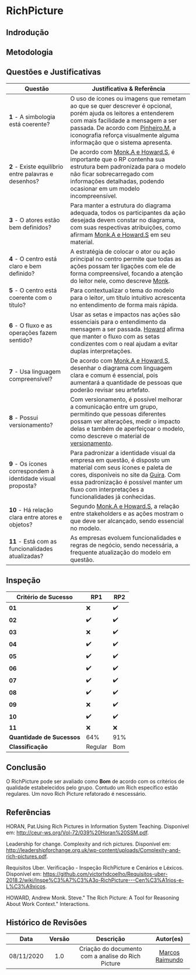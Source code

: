# RichPicture

## Indrodução

## Metodologia

## Questões e Justificativas

| Questão |Justificativa & Referência |
|--|--|
| **1** - A simbologia está coerente? | O uso de ícones ou imagens que remetam ao que se quer descrever é opcional, porém ajuda os leitores a entenderem com mais facilidade a mensagem a ser passada. De acordo com [Pinheiro.M](http://www.fmemoria.com.br/entrevistas/entrevista_icones.pdf), a iconografia reforça visualmente alguma informação que o sistema apresenta. |
| **2** - Existe equilíbrio entre palavras e desenhos?|   De acordo com [Monk.A e Howard.S](https://dl.acm.org/citation.cfm?id=274434), é importante que o RP contenha sua estrutura bem padronizada para o modelo não ficar sobrecarregado com informações detalhadas, podendo ocasionar em um modelo incompreensível. |
| **3** - O atores estão bem definidos? | Para manter a estrutura do diagrama adequada, todos os participantes da ação desejada devem constar no diagrama, com suas respectivas atribuições, como afirmam [Monk.A e Howard.S](https://dl.acm.org/citation.cfm?id=274434) em seu material.  |
| **4** - O centro está claro e bem definido?| A estratégia de colocar o ator ou ação principal no centro permite que todas as ações possam ter ligações com ele de forma compreensível, focando a atenção do leitor nele, como descreve [Monk](https://dl.acm.org/citation.cfm?id=274434). |
| **5** - O centro está coerente com o título?| Para contextualizar o tema do modelo para o leitor, um título intuitivo acrescenta no entendimento de forma mais rápida. |
| **6** - O fluxo e as operações fazem sentido?| Usar as setas e impactos nas ações são essenciais para o entendimento da mensagem a ser passada. [Howard](https://dl.acm.org/citation.cfm?id=274434) afirma que manter o fluxo com as setas condizentes com o real ajudam a evitar duplas interpretações. |
| **7** - Usa linguagem compreensível?| De acordo com [Monk.A e Howard.S](https://dl.acm.org/citation.cfm?id=274434), desenhar o diagrama com linguagem clara e comum é essencial, pois aumentará a quantidade de pessoas que poderão revisar seu artefato. |
| **8** - Possui versionamento?| Com versionamento, é possível melhorar a comunicação entre um grupo, permitindo que pessoas diferentes possam ver alterações, medir o impacto delas e também de aperfeiçoar o modelo, como descreve o material de [versionamento](http://gnmd.webgrupos.com.br/arquivo_downloads/Apresenta__oSVN.pdf). |
| **9** - Os ícones correspondem à identidade visual proposta?| Para padronizar a identidade visual da empresa em questão, é disposto um material com seus ícones e paleta de cores, disponíveis no site da [Guira](https://guira.com.br/icons-illustrations-for-guiabolso). Com essa padronização é possível manter um fluxo com interpretações a funcionalidades já conhecidas.  |
| **10** - Há relação clara entre atores e objetos?| Segundo [Monk.A e Howard.S](https://dl.acm.org/citation.cfm?id=274434), a relação entre stakeholders e as ações mostram o que deve ser alcançado, sendo essencial no modelo. |
| **11** - Está com as funcionalidades atualizadas?| As empresas evoluem funcionalidades e regras de negócio, sendo necessária, a frequente atualização do modelo em questão. |

## Inspeção

| Critério de Sucesso | RP1 | RP2 |
| -- | -- | -- |
| **01** | :x: | :heavy_check_mark: |
| **02** | :heavy_check_mark: | :heavy_check_mark: |
| **03** | :x: | :heavy_check_mark: |
| **04** | :heavy_check_mark: | :heavy_check_mark: |
| **05** | :heavy_check_mark: | :heavy_check_mark: |
| **06** | :heavy_check_mark: | :heavy_check_mark: |
| **07** | :heavy_check_mark: | :heavy_check_mark: |
| **08** | :heavy_check_mark: | :heavy_check_mark: |
| **09** | :x: | :heavy_check_mark: |
| **10** | :heavy_check_mark: | :heavy_check_mark: |
| **11** | :x: | :x: |
| **Quantidade de Sucessos** | 64% | 91% |
| **Classificação** |  Regular | Bom |

## Conclusão

O RichPicture pode ser avaliado como **Bom** de acordo com os critérios de qualidade estabelecidos pelo grupo. Contudo um Rich específico estão regulares. Um novo Rich Picture refatorado é nescessário. 

## Referências
HORAN, Pat.Using Rich Pictures in Information System Teaching. Disponível em: http://ceur-ws.org/Vol-72/039%20Horan%20SSM.pdf. 

Leadership for change. Complexity and rich pictures. Disponível em: <http://leadershipforchange.org.uk/wp-content/uploads/Complexity-and-rich-pictures.pdf>. 

Requisitos Uber. Verificação - Inspeção RichPicture e Cenários e Léxicos. Disponível em: <https://github.com/victorhdcoelho/Requisitos-uber-2018.2/wiki/Inspe%C3%A7%C3%A3o-RichPicture---Cen%C3%A1rios-e-L%C3%A9xicos>.

HOWARD, Andrew Monk. Steve." The Rich Picture: A Tool for Reasoning About Work Context." Interactions.

## Histórico de Revisões

|    Data    | Versão |        Descrição         |                                               Autor(es)                                                |
| :--------: | :----: | :----------------------: | :----------------------------------------------------------------------------------------------------: |
| 08/11/2020 |  1.0   | Criação do documento com a analise do Rich Picture | [Marcos Raimundo](https://github.com/MarcosFloresta)|
